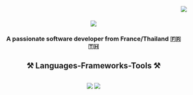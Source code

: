 <img align="right" src="https://visitor-badge.laobi.icu/badge?page_id=HugoChambert.HugoChambert" />

<h1 align="center">
    <img src="https://readme-typing-svg.herokuapp.com/?font=Inter&color=red&size=35&center=true&vCenter=true&width=500&height=70&duration=4000&lines=Hello+🤠;+I'm+Hugo+Chambert!;" />
</h1>

<h3 align="center">A passionate software developer from France/Thailand 🇫🇷 🇹🇭</h3>

<h2 align="center">⚒️ Languages-Frameworks-Tools ⚒️</h2>
<br/>
<div align="center">
    <img src="https://skillicons.dev/icons?i=html,css,vscode,github,figma,git,javascript" />
    <img src="https://skillicons.dev/icons?i=photoshop,illustrator,indesign,creativecloud" />
</div>
